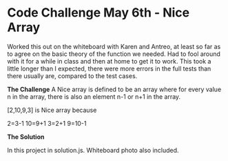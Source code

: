# Code Challenge May 6th - Nice Array
Worked this out on the whiteboard with Karen and Antreo, at least so far as to agree on the basic theory of the function we needed. Had to fool around with it for a while in class and then at home to get it to work. This took a little longer than I expected, there were more errors in the full tests than there usually are, compared to the test cases.

**The Challenge**
A Nice array is defined to be an array where for every value n in the array, there is also an element n-1 or n+1 in the array.

[2,10,9,3] is Nice array because

2=3-1
10=9+1
3=2+1
9=10-1

**The Solution**

In this project in solution.js.
Whiteboard photo also included.
